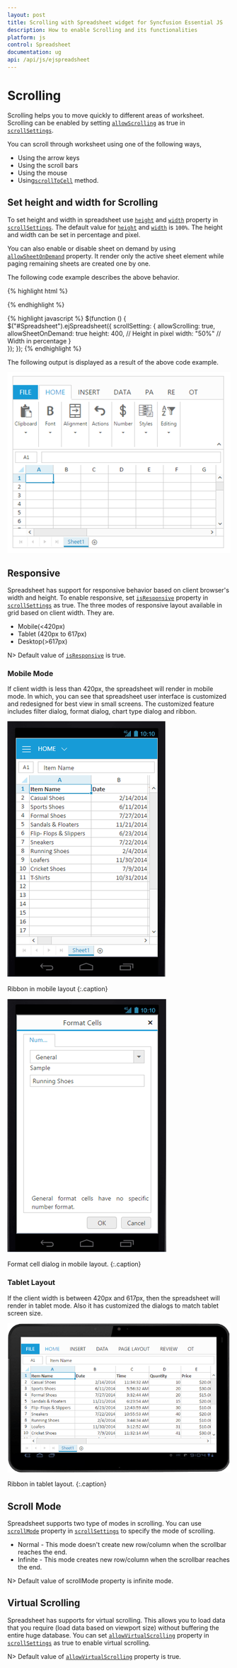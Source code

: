 ```yaml
---
layout: post
title: Scrolling with Spreadsheet widget for Syncfusion Essential JS
description: How to enable Scrolling and its functionalities
platform: js
control: Spreadsheet
documentation: ug
api: /api/js/ejspreadsheet
--- 
```


# Scrolling

Scrolling helps you to move quickly to different areas of worksheet. Scrolling can be enabled by setting [`allowScrolling`](https://help.syncfusion.com/api/js/ejspreadsheet#members:scrollsettings-allowscrolling "allowScrolling") as true in [`scrollSettings`](https://help.syncfusion.com/api/js/ejspreadsheet#members:scrollsettings "scrollSettings"). 

You can scroll through worksheet using one of the following ways,

* Using the arrow keys
* Using the scroll bars
* Using the mouse
* Using[`scrollToCell`](https://help.syncfusion.com/api/js/ejspreadsheet#methods:xlscroll-scrolltocell "scrollToCell") method.

## Set height and width for Scrolling

To set height and width in spreadsheet use [`height`](https://help.syncfusion.com/api/js/ejspreadsheet#members:scrollsettings-height "height") and [`width`](https://help.syncfusion.com/api/js/ejspreadsheet#members:scrollsettings-width "width") property in [`scrollSettings`](https://help.syncfusion.com/api/js/ejspreadsheet#members:scrollsettings "scrollSettings"). The default value for [`height`](https://help.syncfusion.com/api/js/ejspreadsheet#members:scrollsettings-height "height") and [`width`](https://help.syncfusion.com/api/js/ejspreadsheet#members:scrollsettings-width "width") is `100%`. The height and width can be set in percentage and pixel. 

You can also enable or disable sheet on demand by using [`allowSheetOnDemand`](https://help.syncfusion.com/api/js/ejspreadsheet#members:scrollsettings-allowsheetondemand "allowSheetOnDemand") property. It render only the active sheet element while paging remaining sheets are created one by one.

The following code example describes the above behavior.

{% highlight html %}
<div id="Spreadsheet"></div> 
{% endhighlight %}

{% highlight javascript %}
$(function () {
    $("#Spreadsheet").ejSpreadsheet({
        scrollSetting: {
            allowScrolling: true,
            allowSheetOnDemand: true
            height: 400, // Height in pixel
            width: "50%" // Width in percentage
        }   
    });
});
{% endhighlight %}

The following output is displayed as a result of the above code example.

![](Scrolling_images/Scrolling_img1.png)

## Responsive

Spreadsheet has support for responsive behavior based on client browser's width and height. To enable responsive, set [`isResponsive`](https://help.syncfusion.com/api/js/ejspreadsheet#members:scrollsettings-isresponsive "isResponsive") property in [`scrollSettings`](https://help.syncfusion.com/api/js/ejspreadsheet#members:scrollsettings "scrollSettings") as true. The three modes of responsive layout available in grid based on client width. They are.

* Mobile(<420px)
* Tablet (420px to 617px)
* Desktop(>617px)

N> Default value of [`isResponsive`](https://help.syncfusion.com/api/js/ejspreadsheet#members:scrollsettings-isresponsive "isResponsive") is true.

### Mobile Mode

If client width is less than 420px, the spreadsheet will render in mobile mode. In which, you can see that spreadsheet user interface is customized and redesigned for best view in small screens. The customized feature includes filter dialog, format dialog, chart type dialog and ribbon.

![](Scrolling_images/Scrolling_img2.png)

Ribbon in mobile layout
{:.caption}

![](Scrolling_images/Scrolling_img3.png)

Format cell dialog in mobile layout.
{:.caption}

### Tablet Layout

If the client width is between 420px and 617px, then the spreadsheet will render in tablet mode. Also it has customized the dialogs to match tablet screen size.

![](Scrolling_images/Scrolling_img4.png)

Ribbon in tablet layout.
{:.caption}

## Scroll Mode

Spreadsheet supports two type of modes in scrolling. You can use [`scrollMode`](https://help.syncfusion.com/api/js/ejspreadsheet#members:scrollsettings-scrollmode "scrollMode") property in [`scrollSettings`](https://help.syncfusion.com/api/js/ejspreadsheet#members:scrollsettings "scrollSettings") to specify the mode of scrolling.

* Normal - This mode doesn't create new row/column when the scrollbar reaches the end.
* Infinite - This mode creates new row/column when the scrollbar reaches the end.

N> Default value of scrollMode property is infinite mode.

## Virtual Scrolling

Spreadsheet has supports for virtual scrolling. This allows you to load data that you require (load data based on viewport size) without buffering the entire huge database. You can set [`allowVirtualScrolling`](https://help.syncfusion.com/api/js/ejspreadsheet#members:scrollsettings-allowvirtualscrolling "allowVirtualScrolling") property in [`scrollSettings`](https://help.syncfusion.com/api/js/ejspreadsheet#members:scrollsettings "scrollSettings") as true to enable virtual scrolling.

N> Default value of [`allowVirtualScrolling`](https://help.syncfusion.com/api/js/ejspreadsheet#members:scrollsettings-allowvirtualscrolling "allowVirtualScrolling") property is true.

